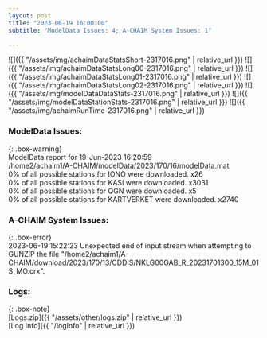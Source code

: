```yaml
---
layout: post
title: "2023-06-19 16:00:00"
subtitle: "ModelData Issues: 4; A-CHAIM System Issues: 1"

---
```


![]({{ "/assets/img/achaimDataStatsShort-2317016.png" | relative_url }})
![]({{ "/assets/img/achaimDataStatsLong00-2317016.png" | relative_url }})
![]({{ "/assets/img/achaimDataStatsLong01-2317016.png" | relative_url }})
![]({{ "/assets/img/achaimDataStatsLong02-2317016.png" | relative_url }})
![]({{ "/assets/img/modelDataDataStats-2317016.png" | relative_url }})
![]({{ "/assets/img/modelDataStationStats-2317016.png" | relative_url }})
![]({{ "/assets/img/achaimRunTime-2317016.png" | relative_url }})


### ModelData Issues:  
  
{: .box-warning}  
 ModelData report for 19-Jun-2023 16:20:59   
 /home2/achaim1/A-CHAIM/modelData/2023/170/16/modelData.mat   
 0% of all possible stations for IONO were downloaded. x26   
 0% of all possible stations for KASI were downloaded. x3031   
 0% of all possible stations for QGN were downloaded. x5   
 0% of all possible stations for KARTVERKET were downloaded. x2740   
  
### A-CHAIM System Issues:  
  
{: .box-error}  
2023-06-19 15:22:23 Unexpected end of input stream when attempting to GUNZIP the file "/home2/achaim1/A-CHAIM/download/2023/170/13/CDDIS/NKLG00GAB_R_20231701300_15M_01S_MO.crx".  

### Logs:  
  
{: .box-note}  
[Logs.zip]({{ "/assets/other/logs.zip" | relative_url }})  
[Log Info]({{ "/logInfo" | relative_url }})  
